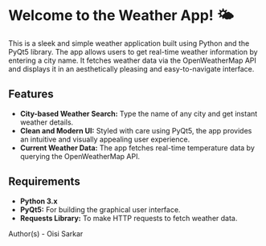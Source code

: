 # Welcome to the Weather App! 🌤️

This is a sleek and simple weather application built using Python and the PyQt5 library. The app allows users to get real-time weather information by entering a city name. It fetches weather data via the OpenWeatherMap API and displays it in an aesthetically pleasing and easy-to-navigate interface.

## Features
- **City-based Weather Search:** Type the name of any city and get instant weather details.
- **Clean and Modern UI:** Styled with care using PyQt5, the app provides an intuitive and visually appealing user experience.
- **Current Weather Data:** The app fetches real-time temperature data by querying the OpenWeatherMap API.

## Requirements

- **Python 3.x**
- **PyQt5:** For building the graphical user interface.
- **Requests Library:** To make HTTP requests to fetch weather data.

Author(s) - Oisi Sarkar